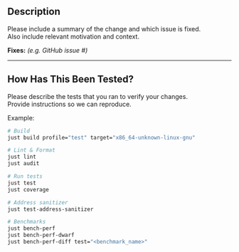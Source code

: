 ## Description

Please include a summary of the change and which issue is fixed.  
Also include relevant motivation and context.

**Fixes:** _(e.g. GitHub issue #)_

---

## How Has This Been Tested?

Please describe the tests that you ran to verify your changes.  
Provide instructions so we can reproduce.

Example:

```bash
# Build
just build profile="test" target="x86_64-unknown-linux-gnu"

# Lint & Format
just lint
just audit

# Run tests
just test
just coverage

# Address sanitizer
just test-address-sanitizer

# Benchmarks
just bench-perf
just bench-perf-dwarf
just bench-perf-diff test="<benchmark_name>"
```
